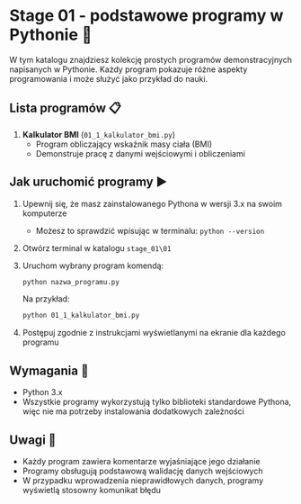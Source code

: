 # Stage 01 - podstawowe programy w Pythonie 🐍

W tym katalogu znajdziesz kolekcję prostych programów demonstracyjnych napisanych w Pythonie. Każdy program pokazuje różne aspekty programowania i może służyć jako przykład do nauki.

## Lista programów 📋

1. **Kalkulator BMI** (`01_1_kalkulator_bmi.py`)
   - Program obliczający wskaźnik masy ciała (BMI)
   - Demonstruje pracę z danymi wejściowymi i obliczeniami

## Jak uruchomić programy ▶️

1. Upewnij się, że masz zainstalowanego Pythona w wersji 3.x na swoim komputerze
   - Możesz to sprawdzić wpisując w terminalu: `python --version`

2. Otwórz terminal w katalogu `stage_01\01`

3. Uruchom wybrany program komendą:
   ```bash
   python nazwa_programu.py
   ```
   Na przykład:
   ```bash
   python 01_1_kalkulator_bmi.py
   ```

4. Postępuj zgodnie z instrukcjami wyświetlanymi na ekranie dla każdego programu

## Wymagania 📝

- Python 3.x
- Wszystkie programy wykorzystują tylko biblioteki standardowe Pythona, więc nie ma potrzeby instalowania dodatkowych zależności

## Uwagi 📌

- Każdy program zawiera komentarze wyjaśniające jego działanie
- Programy obsługują podstawową walidację danych wejściowych
- W przypadku wprowadzenia nieprawidłowych danych, programy wyświetlą stosowny komunikat błędu